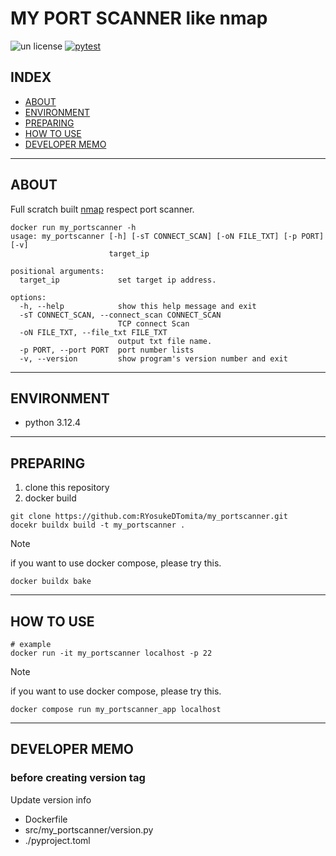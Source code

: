 # MY PORT SCANNER like nmap

![un license](https://img.shields.io/github/license/RyosukeDTomita/my_portscanner)
[![pytest](https://github.com/RyosukeDTomita/my_portscanner/actions/workflows/pytest.yaml/badge.svg)](https://github.com/RyosukeDTomita/my_portscanner/actions/workflows/pytest.yaml)

## INDEX

- [ABOUT](#about)
- [ENVIRONMENT](#environment)
- [PREPARING](#preparing)
- [HOW TO USE](#how-to-use)
- [DEVELOPER MEMO](#developer-memo)

---

## ABOUT

Full scratch built [nmap](https://nmap.org/) respect port scanner.

```shell
docker run my_portscanner -h
usage: my_portscanner [-h] [-sT CONNECT_SCAN] [-oN FILE_TXT] [-p PORT] [-v]
                      target_ip

positional arguments:
  target_ip             set target ip address.

options:
  -h, --help            show this help message and exit
  -sT CONNECT_SCAN, --connect_scan CONNECT_SCAN
                        TCP connect Scan
  -oN FILE_TXT, --file_txt FILE_TXT
                        output txt file name.
  -p PORT, --port PORT  port number lists
  -v, --version         show program's version number and exit
```

---

## ENVIRONMENT

- python 3.12.4

---

## PREPARING

1. clone this repository
2. docker build

```shell
git clone https://github.com:RYosukeDTomita/my_portscanner.git
docekr buildx build -t my_portscanner .
```
> [!NOTE]
> if you want to use docker compose, please try this.
> ```shell
> docker buildx bake
> ```

---

## HOW TO USE

```shell
# example
docker run -it my_portscanner localhost -p 22
```

> [!NOTE]
> if you want to use docker compose, please try this.
> ```shell
> docker compose run my_portscanner_app localhost
> ```

---

## DEVELOPER MEMO

### before creating version tag

Update version info
- Dockerfile
- src/my_portscanner/version.py
- ./pyproject.toml
